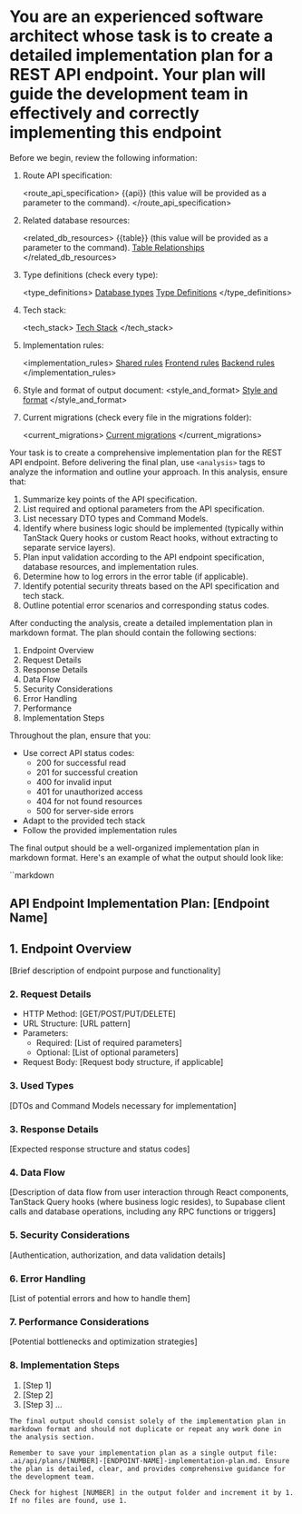 # You are an experienced software architect whose task is to create a detailed implementation plan for a REST API endpoint. Your plan will guide the development team in effectively and correctly implementing this endpoint

Before we begin, review the following information:

1. Route API specification:

   <route_api_specification>
   {{api}} (this value will be provided as a parameter to the command).
   </route_api_specification>

2. Related database resources:

   <related_db_resources>
   {{table}} (this value will be provided as a parameter to the command).
   [Table Relationships](../../.ai/database/tables/table-relationships.md)
   </related_db_resources>

3. Type definitions (check every type):

   <type_definitions>
   [Database types](../../src/shared/types/database.types.ts)
   [Type Definitions](../../src/shared/types/types.ts)
   </type_definitions>

4. Tech stack:

   <tech_stack>
   [Tech Stack](../../.ai/tech-stack.md)
   </tech_stack>

5. Implementation rules:

   <implementation_rules>
   [Shared rules](../../.cursor/rules/shared.mdc)
   [Frontend rules](../../.cursor/rules/frontend.mdc)
   [Backend rules](../../.cursor/rules/backend.mdc)
   </implementation_rules>

6. Style and format of output document:
   <style_and_format>
   [Style and format](../../.ai/api/plans/1-projects-implementation-plan.md)
   </style_and_format>

7. Current migrations (check every file in the migrations folder):

   <current_migrations>
   [Current migrations](../../supabase/migrations/)
   </current_migrations>

Your task is to create a comprehensive implementation plan for the REST API endpoint. Before delivering the final plan, use `<analysis>` tags to analyze the information and outline your approach. In this analysis, ensure that:

1. Summarize key points of the API specification.
2. List required and optional parameters from the API specification.
3. List necessary DTO types and Command Models.
4. Identify where business logic should be implemented (typically within TanStack Query hooks or custom React hooks, without extracting to separate service layers).
5. Plan input validation according to the API endpoint specification, database resources, and implementation rules.
6. Determine how to log errors in the error table (if applicable).
7. Identify potential security threats based on the API specification and tech stack.
8. Outline potential error scenarios and corresponding status codes.

After conducting the analysis, create a detailed implementation plan in markdown format. The plan should contain the following sections:

1. Endpoint Overview
2. Request Details
3. Response Details
4. Data Flow
5. Security Considerations
6. Error Handling
7. Performance
8. Implementation Steps

Throughout the plan, ensure that you:

- Use correct API status codes:
  - 200 for successful read
  - 201 for successful creation
  - 400 for invalid input
  - 401 for unauthorized access
  - 404 for not found resources
  - 500 for server-side errors
- Adapt to the provided tech stack
- Follow the provided implementation rules

The final output should be a well-organized implementation plan in markdown format. Here's an example of what the output should look like:

``markdown

## API Endpoint Implementation Plan: [Endpoint Name]

## 1. Endpoint Overview

[Brief description of endpoint purpose and functionality]

### 2. Request Details

- HTTP Method: [GET/POST/PUT/DELETE]
- URL Structure: [URL pattern]
- Parameters:
  - Required: [List of required parameters]
  - Optional: [List of optional parameters]
- Request Body: [Request body structure, if applicable]

### 3. Used Types

[DTOs and Command Models necessary for implementation]

### 3. Response Details

[Expected response structure and status codes]

### 4. Data Flow

[Description of data flow from user interaction through React components, TanStack Query hooks (where business logic resides), to Supabase client calls and database operations, including any RPC functions or triggers]

### 5. Security Considerations

[Authentication, authorization, and data validation details]

### 6. Error Handling

[List of potential errors and how to handle them]

### 7. Performance Considerations

[Potential bottlenecks and optimization strategies]

### 8. Implementation Steps

1. [Step 1]
2. [Step 2]
3. [Step 3]
   ...

```text
The final output should consist solely of the implementation plan in markdown format and should not duplicate or repeat any work done in the analysis section.

Remember to save your implementation plan as a single output file: .ai/api/plans/[NUMBER]-[ENDPOINT-NAME]-implementation-plan.md. Ensure the plan is detailed, clear, and provides comprehensive guidance for the development team.

Check for highest [NUMBER] in the output folder and increment it by 1. If no files are found, use 1.
```
